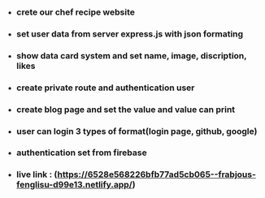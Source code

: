 * ### crete our chef recipe website
* ### set user data from server express.js with json formating
* ### show data card system and set name, image, discription, likes
* ### create private route and authentication user
* ### create blog page and set the value and value can print
* ### user can login 3 types of format(login page, github, google)
* ### authentication set from firebase

* ### live link : (https://6528e568226bfb77ad5cb065--frabjous-fenglisu-d99e13.netlify.app/)
